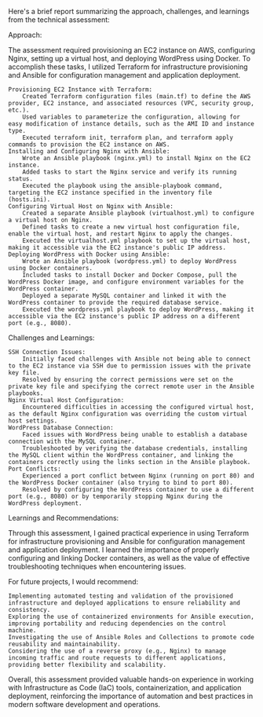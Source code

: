 Here's a brief report summarizing the approach, challenges, and learnings from the technical assessment:

Approach:

The assessment required provisioning an EC2 instance on AWS, configuring Nginx, setting up a virtual host, and deploying WordPress using Docker. To accomplish these tasks, I utilized Terraform for infrastructure provisioning and Ansible for configuration management and application deployment.

    Provisioning EC2 Instance with Terraform:
        Created Terraform configuration files (main.tf) to define the AWS provider, EC2 instance, and associated resources (VPC, security group, etc.).
        Used variables to parameterize the configuration, allowing for easy modification of instance details, such as the AMI ID and instance type.
        Executed terraform init, terraform plan, and terraform apply commands to provision the EC2 instance on AWS.
    Installing and Configuring Nginx with Ansible:
        Wrote an Ansible playbook (nginx.yml) to install Nginx on the EC2 instance.
        Added tasks to start the Nginx service and verify its running status.
        Executed the playbook using the ansible-playbook command, targeting the EC2 instance specified in the inventory file (hosts.ini).
    Configuring Virtual Host on Nginx with Ansible:
        Created a separate Ansible playbook (virtualhost.yml) to configure a virtual host on Nginx.
        Defined tasks to create a new virtual host configuration file, enable the virtual host, and restart Nginx to apply the changes.
        Executed the virtualhost.yml playbook to set up the virtual host, making it accessible via the EC2 instance's public IP address.
    Deploying WordPress with Docker using Ansible:
        Wrote an Ansible playbook (wordpress.yml) to deploy WordPress using Docker containers.
        Included tasks to install Docker and Docker Compose, pull the WordPress Docker image, and configure environment variables for the WordPress container.
        Deployed a separate MySQL container and linked it with the WordPress container to provide the required database service.
        Executed the wordpress.yml playbook to deploy WordPress, making it accessible via the EC2 instance's public IP address on a different port (e.g., 8080).

Challenges and Learnings:

    SSH Connection Issues:
        Initially faced challenges with Ansible not being able to connect to the EC2 instance via SSH due to permission issues with the private key file.
        Resolved by ensuring the correct permissions were set on the private key file and specifying the correct remote user in the Ansible playbooks.
    Nginx Virtual Host Configuration:
        Encountered difficulties in accessing the configured virtual host, as the default Nginx configuration was overriding the custom virtual host settings.
    WordPress Database Connection:
        Faced issues with WordPress being unable to establish a database connection with the MySQL container.
        Troubleshooted by verifying the database credentials, installing the MySQL client within the WordPress container, and linking the containers correctly using the links section in the Ansible playbook.
    Port Conflicts:
        Experienced a port conflict between Nginx (running on port 80) and the WordPress Docker container (also trying to bind to port 80).
        Resolved by configuring the WordPress container to use a different port (e.g., 8080) or by temporarily stopping Nginx during the WordPress deployment.

Learnings and Recommendations:

Through this assessment, I gained practical experience in using Terraform for infrastructure provisioning and Ansible for configuration management and application deployment. I learned the importance of properly configuring and linking Docker containers, as well as the value of effective troubleshooting techniques when encountering issues.

For future projects, I would recommend:

    Implementing automated testing and validation of the provisioned infrastructure and deployed applications to ensure reliability and consistency.
    Exploring the use of containerized environments for Ansible execution, improving portability and reducing dependencies on the control machine.
    Investigating the use of Ansible Roles and Collections to promote code reusability and maintainability.
    Considering the use of a reverse proxy (e.g., Nginx) to manage incoming traffic and route requests to different applications, providing better flexibility and scalability.

Overall, this assessment provided valuable hands-on experience in working with Infrastructure as Code (IaC) tools, containerization, and application deployment, reinforcing the importance of automation and best practices in modern software development and operations.
